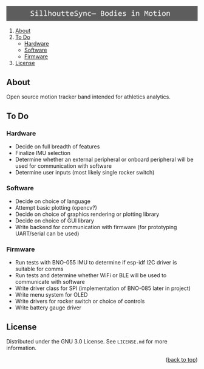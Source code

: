 <a name="readme-top"></a>
![image](SillhoutteSync_banner.png)
<ol>
  <li><a href="#about">About</a></li>
  <li><a href="#to-do">To Do</a>
    <ul>
      <li><a href="#hardware">Hardware</a></li>
      <li><a href="#software">Software</a></li>
      <li><a href="#firmware">Firmware</a></li>
    </ul>
  </li>
  <li><a href="#license">License</a></li>
</ol>

## About
Open source motion tracker band intended for athletics analytics.

## To Do

### Hardware
- Decide on full breadth of features
- Finalize IMU selection
- Determine whether an external peripheral or onboard peripheral will be used for communication with software
- Determine user inputs (most likely single rocker switch)

### Software
- Decide on choice of language
- Attempt basic plotting (opencv?)
- Decide on choice of graphics rendering or plotting library
- Decide on choice of GUI library
- Write backend for communication with firmware (for prototyping UART/serial can be used)

### Firmware
- Run tests with BNO-055 IMU to determine if esp-idf I2C driver is suitable for comms
- Run tests and determine whether WiFi or BLE will be used to communicate with software
- Write driver class for SPI (implementation of BNO-085 later in project)
- Write menu system for OLED
- Write drivers for rocker switch or choice of controls
- Write battery gauge driver

## License
Distributed under the GNU 3.0 License. See `LICENSE.md` for more information.
<p align="right">(<a href="#readme-top">back to top</a>)</p>
